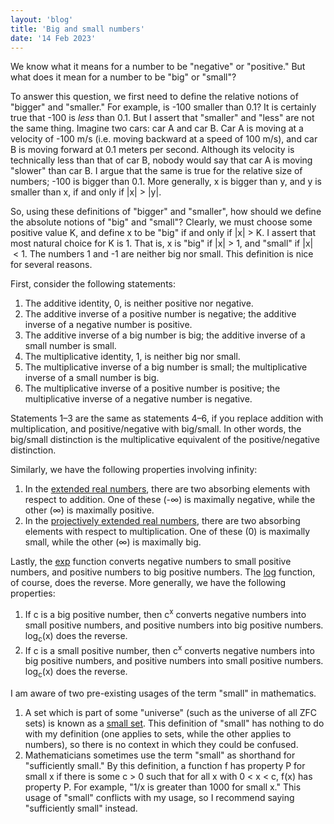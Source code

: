 ```yaml
---
layout: 'blog'
title: 'Big and small numbers'
date: '14 Feb 2023'
---
```


We know what it means for a number to be "negative" or "positive." But what does it mean for a number to be "big" or "small"?

To answer this question, we first need to define the relative notions of "bigger" and "smaller." For example, is -100 smaller than 0.1? It is certainly true that -100 is _less_ than 0.1. But I assert that "smaller" and "less" are not the same thing. Imagine two cars: car A and car B. Car A is moving at a velocity of -100 m/s (i.e. moving backward at a speed of 100 m/s), and car B is moving forward at 0.1 meters per second. Although its velocity is technically less than that of car B, nobody would say that car A is moving "slower" than car B. I argue that the same is true for the relative size of numbers; -100 is bigger than 0.1. More generally, x is bigger than y, and y is smaller than x, if and only if |x|&nbsp;>&nbsp;|y|.

So, using these definitions of "bigger" and "smaller", how should we define the absolute notions of "big" and "small"? Clearly, we must choose some positive value K, and define x to be "big" if and only if |x|&nbsp;>&nbsp;K. I assert that most natural choice for K is 1. That is, x is "big" if |x|&nbsp;>&nbsp;1, and "small" if |x|&nbsp;<&nbsp;1. The numbers 1 and -1 are neither big nor small. This definition is nice for several reasons.

First, consider the following statements:

1. The additive identity, 0, is neither positive nor negative.
2. The additive inverse of a positive number is negative; the additive inverse of a negative number is positive.
3. The additive inverse of a big number is big; the additive inverse of a small number is small.
4. The multiplicative identity, 1, is neither big nor small.
5. The multiplicative inverse of a big number is small; the multiplicative inverse of a small number is big.
6. The multiplicative inverse of a positive number is positive; the multiplicative inverse of a negative number is negative. 

Statements 1&ndash;3 are the same as statements 4&ndash;6, if you replace addition with multiplication, and positive/negative with big/small. In other words, the big/small distinction is the multiplicative equivalent of the positive/negative distinction.

Similarly, we have the following properties involving infinity:

1. In the [extended real numbers](https://en.wikipedia.org/wiki/Extended_real_number_line), there are two absorbing elements with respect to addition. One of these (-∞) is maximally negative, while the other (∞) is maximally positive.
2. In the [projectively extended real numbers](https://en.wikipedia.org/wiki/Projectively_extended_real_line), there are two absorbing elements with respect to multiplication. One of these (0) is maximally small, while the other (∞) is maximally big.

Lastly, the [exp](https://en.wikipedia.org/wiki/Exponential_function) function converts negative numbers to small positive numbers, and positive numbers to big positive numbers. The [log](https://en.wikipedia.org/wiki/Natural_logarithm) function, of course, does the reverse. More generally, we have the following properties:

1. If c is a big positive number, then c<sup>x</sup> converts negative numbers into small positive numbers, and positive numbers into big positive numbers. log<sub>c</sub>(x) does the reverse.
2. If c is a small positive number, then c<sup>x</sup> converts negative numbers into big positive numbers, and positive numbers into small positive numbers. log<sub>c</sub>(x) does the reverse.

I am aware of two pre-existing usages of the term "small" in mathematics.

1. A set which is part of some "universe" (such as the universe of all ZFC sets) is known as a [small set](https://en.wikipedia.org/wiki/Small_set_(category_theory)). This definition of "small" has nothing to do with my definition (one applies to sets, while the other applies to numbers), so there is no context in which they could be confused. 
2. Mathematicians sometimes use the term "small" as shorthand for "sufficiently small." By this definition, a function f has property P for small x if there is some c&nbsp;>&nbsp;0 such that for all x with 0&nbsp;<&nbsp;x&nbsp;<&nbsp;c, f(x) has property P. For example, "1/x is greater than 1000 for small x." This usage of "small" conflicts with my usage, so I recommend saying "sufficiently small" instead.
